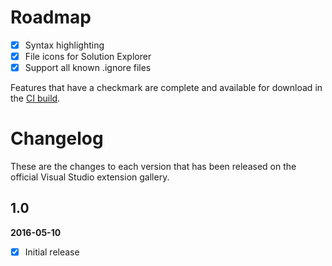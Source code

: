 # Roadmap

- [x] Syntax highlighting
- [x] File icons for Solution Explorer
- [x] Support all known .ignore files

Features that have a checkmark are complete and available for
download in the
[CI build](http://vsixgallery.com/extension/7ac24965-ea21-4108-9cac-6e46394aaaef/).

# Changelog

These are the changes to each version that has been released
on the official Visual Studio extension gallery.

## 1.0

**2016-05-10**

- [x] Initial release